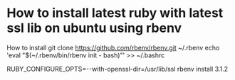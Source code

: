 # How to install latest ruby with latest ssl lib  on ubuntu using rbenv
How to install
git clone https://github.com/rbenv/rbenv.git ~/.rbenv
echo 'eval "$(~/.rbenv/bin/rbenv init - bash)"' >> ~/.bashrc

RUBY_CONFIGURE_OPTS=--with-openssl-dir=/usr/lib/ssl rbenv install 3.1.2
